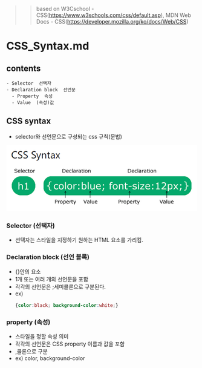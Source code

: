 >> based on W3Cschool - CSS(https://www.w3schools.com/css/default.asp), MDN Web Docs - CSS(https://developer.mozilla.org/ko/docs/Web/CSS)

# CSS_Syntax.md
## contents
    - Selector  선택자
    - Declaration block  선언문
      - Property  속성
      - Value  (속성)값

## CSS syntax
* selector와 선언문으로 구성되는 css 규칙(문법)

![CSSsyntax_image](image/CSSsyntax_image.png)

### Selector (선택자)
* 선택자는 스타일을 지정하기 원하는 HTML 요소를 가리킴.
### Declaration block (선언 블록)
* {}안의 요소
* 1개 또는 여러 개의 선언문을 포함
* 각각의 선언문은 ;세미콜론으로 구분된다.
* ex) 
    ```css
    {color:black; background-color:white;}
    ```
### property (속성)
* 스타일을 정할 속성 의미
* 각각의 선언문은 CSS property 이름과 값을 포함
* ,콜론으로 구분
* ex) color, background-color
